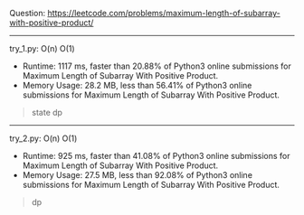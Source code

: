 Question: https://leetcode.com/problems/maximum-length-of-subarray-with-positive-product/

---

try_1.py: O(n) O(1)

* Runtime: 1117 ms, faster than 20.88% of Python3 online submissions for Maximum Length of Subarray With Positive Product.
* Memory Usage: 28.2 MB, less than 56.41% of Python3 online submissions for Maximum Length of Subarray With Positive Product.

> state dp

---

try_2.py: O(n) O(1)

* Runtime: 925 ms, faster than 41.08% of Python3 online submissions for Maximum Length of Subarray With Positive Product.
* Memory Usage: 27.5 MB, less than 92.08% of Python3 online submissions for Maximum Length of Subarray With Positive Product.

> dp
